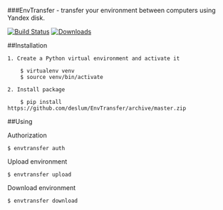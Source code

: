 
###EnvTransfer - transfer your environment between computers using Yandex disk.

[![Build Status](https://travis-ci.org/deslum/EnvTransfer.svg)](https://travis-ci.org/deslum/EnvTransfer)
[![Downloads](https://pypip.in/d/EnvTransfer/badge.svg)](https://pypi.python.org/pypi/EnvTransfer)


##Installation

``` 
1. Create a Python virtual environment and activate it

    $ virtualenv venv
    $ source venv/bin/activate

2. Install package

    $ pip install https://github.com/deslum/EnvTransfer/archive/master.zip
``` 

##Using

  Authorization

``` 
$ envtransfer auth
``` 

  Upload environment

``` 
$ envtransfer upload
``` 

  Download environment

``` 
$ envtransfer download
``` 
